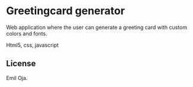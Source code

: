 # Greetingcard generator
Web application where the user can generate a greeting card with custom colors and fonts.

Html5, css, javascript

## License
Emil Oja.
